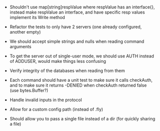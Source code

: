 - Shouldn't use map[string]respValue where respValue has an interface{}, instead
  make respValue an interface, and have specific resp values implement its Write method
- Refactor the tests to only have 2 servers (one already configured, another empty)
- We should accept simple strings and nulls when reading command arguments
- To get the server out of single-user mode, we should use AUTH instead of ADDUSER, would make things less confusing
- Verify integrity of the databases when reading from them

- Each command should have a unit test to make sure it calls checkAuth, and to make sure it returns -DENIED when checkAuth returned false (use bytes.Buffer?)
- Handle invalid inputs in the protocol
- Allow for a custom config path (instead of .fly)
- Should allow you to pass a single file instead of a dir (for quickly sharing a file)
